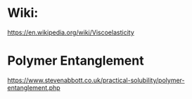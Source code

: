 # Wiki:
https://en.wikipedia.org/wiki/Viscoelasticity

# Polymer Entanglement
https://www.stevenabbott.co.uk/practical-solubility/polymer-entanglement.php
